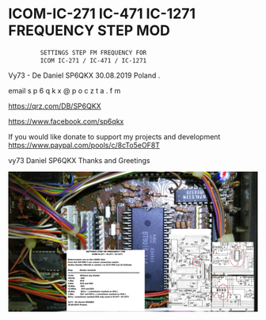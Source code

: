 # ICOM-IC-271 IC-471 IC-1271 FREQUENCY STEP MOD 

             SETTINGS STEP FM FREQUENCY FOR 
             ICOM IC-271 / IC-471 / IC-1271  
 

Vy73 - De Daniel SP6QKX 
30.08.2019 Poland .


email  s p 6 q k x @ p o c z t a . f m

https://qrz.com/DB/SP6QKX

https://www.facebook.com/sp6qkx

If you would like donate to support my projects and development
https://www.paypal.com/pools/c/8cTo5eOF8T

vy73 Daniel SP6QKX
Thanks and Greetings


<img src="https://raw.githubusercontent.com/SP6QKX/ICOM-IC-271-IC-471-IC-1271-FREQUENCY-STEP-MOD/master/IC271_IC471_IC1271_STEP_MOD.JPG">
